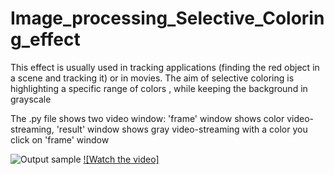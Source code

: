 # Image_processing_Selective_Coloring_effect
This effect is usually used in tracking applications
(finding the red object in a scene and tracking it) or in movies. The aim of selective coloring is highlighting a specific range of colors , while keeping the background in grayscale

The .py file shows two video window: 'frame' window shows color video-streaming, 'result' window shows gray video-streaming with a color you click on 'frame' window

![Output sample](https://github.com/RustamChib/Image_Processing_Selective_Coloring_effect/blob/main/gif%20(1).gif)
[![Watch the video]](https://youtu.be/tIJqNCWD39o)
